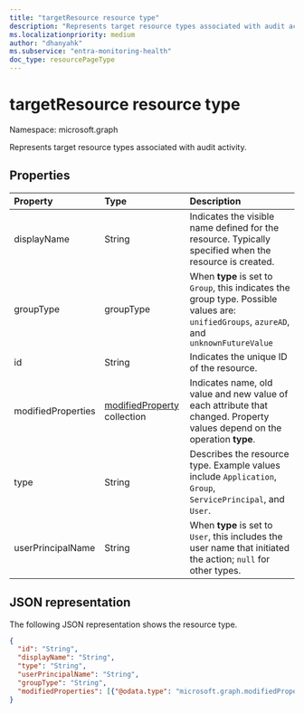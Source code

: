 ```yaml
---
title: "targetResource resource type"
description: "Represents target resource types associated with audit activity."
ms.localizationpriority: medium
author: "dhanyahk"
ms.subservice: "entra-monitoring-health"
doc_type: resourcePageType
---
```


# targetResource resource type

Namespace: microsoft.graph

Represents target resource types associated with audit activity. 

## Properties

| Property	   | Type	|Description|
|:---------------|:--------|:----------|
|displayName|String|Indicates the visible name defined for the resource. Typically specified when the resource is created.|
|groupType|groupType|When **type** is set to `Group`, this indicates the group type. Possible values are: `unifiedGroups`, `azureAD`, and `unknownFutureValue`|
|id|String|Indicates the unique ID of the resource.|
|modifiedProperties|[modifiedProperty](modifiedproperty.md) collection|Indicates name, old value and new value of each attribute that changed. Property values depend on the operation **type**.|
|type|String|Describes the resource type.  Example values include `Application`, `Group`, `ServicePrincipal`, and `User`.|
|userPrincipalName|String|When **type** is set to `User`, this includes the user name that initiated the action; `null` for other types.|

## JSON representation

The following JSON representation shows the resource type.

<!-- {
  "blockType": "resource",
  "optionalProperties": [

  ],
  "@odata.type": "microsoft.graph.targetResource"
}-->

```json
{
  "id": "String",
  "displayName": "String",
  "type": "String",
  "userPrincipalName": "String",
  "groupType": "String",
  "modifiedProperties": [{"@odata.type": "microsoft.graph.modifiedProperty"}]
}
```


<!-- uuid: 8fcb5dbc-d5aa-4681-8e31-b001d5168d79
2015-10-25 14:57:30 UTC -->
<!-- {
  "type": "#page.annotation",
  "description": "targetResource resource",
  "keywords": "",
  "section": "documentation",
  "tocPath": ""
}-->

